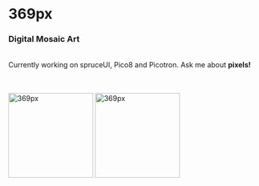 <h1 align="left">369px</h1>
<h3 align="left">Digital Mosaic Art</h3><br>
Currently working on spruceUI, Pico8 and Picotron. Ask me about <strong>pixels!</strong>
<br><br><br>
<p align="left"><img align="center" height="169px" src="https://github-readme-stats.vercel.app/api/top-langs?username=369px&show_icons=true&locale=en&layout=compact" alt="369px" /> <img align="center" height="169px" src="https://github-readme-streak-stats.herokuapp.com/?user=369px&" alt="369px" /></p>

